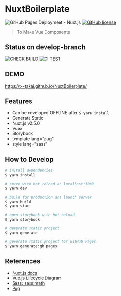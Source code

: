 # NuxtBoilerplate

![GitHub Pages Deployment - Nuxt.js](https://github.com/t--takai/NuxtBoilerplate/workflows/GitHub%20Pages%20Deployment%20-%20Nuxt.js/badge.svg)
[![GitHub license](https://img.shields.io/badge/license-MIT-blue.svg?style=flat)](https://github.com/t--takai/NuxtBoilerplate/blob/master/LICENSE)

> To Make Vue Components

## Status on develop-branch

![CHECK BUILD](https://github.com/t--takai/NuxtBoilerplate/workflows/CHECK%20BUILD/badge.svg?branch=develop)
![CI TEST](https://github.com/t--takai/NuxtBoilerplate/workflows/CI%20TEST/badge.svg?branch=develop)

## DEMO

<https://t--takai.github.io/NuxtBoilerplate/>

## Features

- Can be developed OFFLINE after `$ yarn install`
- Generate Static
- Nuxt.js v2.5.0
- Vuex
- Storybook
- template lang="pug"
- style lang="sass"

## How to Develop

``` bash
# install dependencies
$ yarn install

# serve with hot reload at localhost:3000
$ yarn dev

# build for production and launch server
$ yarn build
$ yarn start

# open storybook with hot reload
$ yarn storybook

# generate static project
$ yarn generate

# generate static project for GitHub Pages
$ yarn generate:gh-pages
```

## References

- [Nuxt.js docs](https://ja.nuxtjs.org/)
- [Vue.js Lifecycle Diagram](https://jp.vuejs.org/v2/guide/instance.html#ライフサイクルダイアグラム)
- [Sass: sass:math](https://sass-lang.com/documentation/modules/math)
- [Pug](https://pugjs.org/api/getting-started.html)

